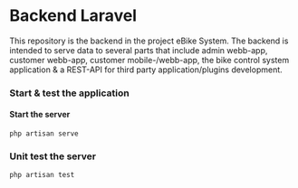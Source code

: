 # Backend Laravel

This repository is the backend in the project eBike System. 
The backend is intended to serve data to several parts that include admin webb-app, 
customer webb-app, customer mobile-/webb-app, the bike control system application & a 
REST-API for third party application/plugins development.

### Start & test the application
#### Start the server
```
php artisan serve
```

### Unit test the server
```
php artisan test
```
